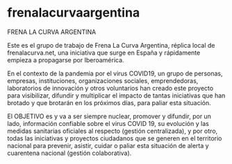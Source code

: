 # frenalacurvaargentina
FRENA LA CURVA ARGENTINA

Este es el grupo de trabajo de Frena La Curva Argentina, réplica local de frenalacurva.net, una iniciativa que surge en España y rápidamente empieza a propagarse por Iberoamérica.

En el contexto de la pandemia por el virus COVID19, un grupo de personas, empresas, instituciones, organizaciones sociales, emprendedoras, laboratorios de innovación y otros voluntarios han creado este proyecto para visibilizar, difundir y multiplicar el impacto de tantas iniciativas que han brotado y que brotarán en los próximos días, para paliar esta situación. 

El OBJETIVO es y va a ser siempre nuclear, promover y difundir, por un lado, información confiable sobre el virus COVID 19, su evolución y las medidas sanitarias oficiales al respecto (gestión centralizada), y por otro, todas las iniciativas y proyectos ciudadanos que se generen en el territorio nacional para prevenir, asistir, cuidar o paliar esta situación de alerta y cuarentena nacional (gestión colaborativa).
